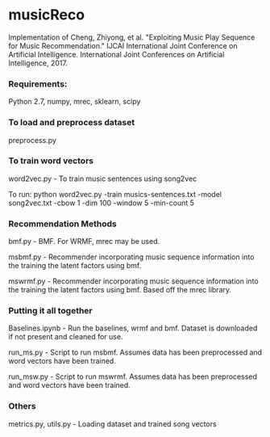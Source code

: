 # musicReco

Implementation of Cheng, Zhiyong, et al. "Exploiting Music Play Sequence for Music Recommendation." IJCAI International Joint Conference on Artificial Intelligence. International Joint Conferences on Artificial Intelligence, 2017.

### Requirements: 
Python 2.7, numpy, mrec, sklearn, scipy


### To load and preprocess dataset
preprocess.py

### To train word vectors
word2vec.py - To train music sentences using song2vec

To run: python word2vec.py -train musics-sentences.txt -model song2vec.txt -cbow 1 -dim 100 -window 5 -min-count 5

### Recommendation Methods

bmf.py  - BMF. For WRMF, mrec may be used.

msbmf.py - Recommender incorporating music sequence information into the training the latent factors using bmf.

mswrmf.py - Recommender incorporating music sequence information into the training the latent factors using bmf. Based off the mrec library.


### Putting it all together
Baselines.ipynb - Run the baselines, wrmf and bmf. Dataset is downloaded if not present and cleaned for use.

run_ms.py - Script to run msbmf. Assumes data has been preprocessed and word vectors have been trained.

run_msw.py - Script to run mswrmf. Assumes data has been preprocessed and word vectors have been trained.

### Others
metrics.py, 
utils.py - Loading dataset and trained song vectors

 
